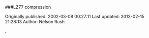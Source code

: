 ###LZ77 compression

Originally published: 2002-03-08 00:27:11
Last updated: 2013-02-15 21:28:13
Author: Nelson Rush

.